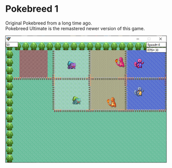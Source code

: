 # Pokebreed 1
Original Pokebreed from a long time ago.  
Pokebreed Ultimate is the remastered newer version of this game.  

![Screenshot](https://github.com/timeblade0/Pokebreed/blob/001_pokebreed_1/screenshot.PNG)

